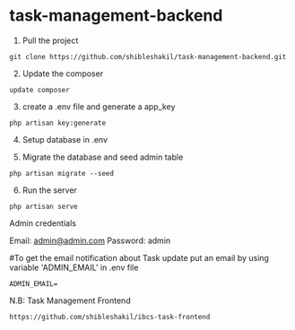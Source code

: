 ﻿# task-management-backend
1. Pull the project
```
git clone https://github.com/shibleshakil/task-management-backend.git
```

2. Update the composer 
```
update composer
```

3. create a .env file and generate a app_key 
```
php artisan key:generate
```

4. Setup database in .env

5. Migrate the database and seed admin table
```
php artisan migrate --seed
```

6. Run the server 
```
php artisan serve
```

Admin credentials

Email: admin@admin.com
Password: admin


#To get the email notification about Task update put an email by using variable 'ADMIN_EMAIL' in .env file 
```
ADMIN_EMAIL=
```

N.B: Task Management Frontend

```
https://github.com/shibleshakil/ibcs-task-frontend
```
